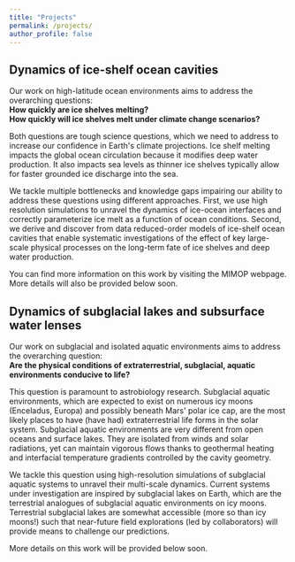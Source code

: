 ```yaml
---
title: "Projects"
permalink: /projects/
author_profile: false
---
```


## Dynamics of ice-shelf ocean cavities

Our work on high-latitude ocean environments aims to address the overarching questions:  
**How quickly are ice shelves melting?**  
**How quickly will ice shelves melt under climate change scenarios?** 

Both questions are tough science questions, which we need to address to increase our confidence in Earth's climate projections. Ice shelf melting impacts the global ocean circulation because it modifies deep water production. It also impacts sea levels as thinner ice shelves typically allow for faster grounded ice discharge into the sea. 

We tackle multiple bottlenecks and knowledge gaps impairing our ability to address these questions using different approaches. First, we use high resolution simulations to unravel the dynamics of ice-ocean interfaces and correctly parameterize ice melt as a function of ocean conditions. Second, we derive and discover from data reduced-order models of ice-shelf ocean cavities that enable systematic investigations of the effect of key large-scale physical processes on the long-term fate of ice shelves and deep water production.  

You can find more information on this work by visiting the MIMOP webpage. More details will also be provided below soon.

## Dynamics of subglacial lakes and subsurface water lenses

Our work on subglacial and isolated aquatic environments aims to address the overarching question:  
**Are the physical conditions of extraterrestrial, subglacial, aquatic environments conducive to life?** 

This question is paramount to astrobiology research. Subglacial aquatic environments, which are expected to exist on numerous icy moons (Enceladus, Europa) and possibly beneath Mars' polar ice cap, are the most likely places to have (have had) extraterrestrial life forms in the solar system. Subglacial aquatic environments are very different from open oceans and surface lakes. They are isolated from winds and solar radiations, yet can maintain vigorous flows thanks to geothermal heating and interfacial temperature gradients controlled by the cavity geometry. 

We tackle this question using high-resolution simulations of subglacial aquatic systems to unravel their multi-scale dynamics. Current systems under investigation are inspired by subglacial lakes on Earth, which are the terrestrial analogues of subglacial aquatic environments on icy moons. Terrestrial subglacial lakes are somewhat accessible (more so than icy moons!) such that near-future field explorations (led by collaborators) will provide means to challenge our predictions. 

More details on this work will be provided below soon.





